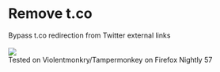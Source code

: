 # Remove t.co
Bypass t.co redirection from Twitter external links  
<br>[![](https://img.shields.io/badge/Install-%F0%9F%90%92-blue.svg)](https://raw.githubusercontent.com/kkren/remove_t.co/master/removetco.user.js "Please confirm that you have scripts manager installed and enabled first")
<br>Tested on Violentmonkry/Tampermonkey on Firefox Nightly 57
